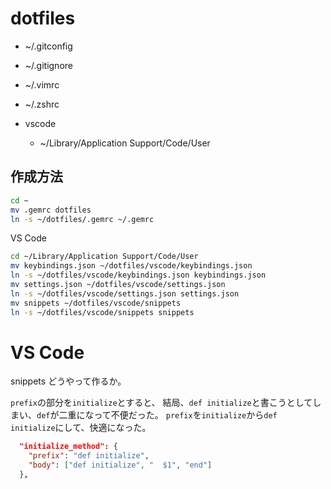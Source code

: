 # dotfiles

- ~/.gitconfig
- ~/.gitignore
- ~/.vimrc
- ~/.zshrc

- vscode
  - ~/Library/Application Support/Code/User

## 作成方法

```sh
cd ~
mv .gemrc dotfiles
ln -s ~/dotfiles/.gemrc ~/.gemrc
```

VS Code
```zsh
cd ~/Library/Application Support/Code/User
mv keybindings.json ~/dotfiles/vscode/keybindings.json
ln -s ~/dotfiles/vscode/keybindings.json keybindings.json
mv settings.json ~/dotfiles/vscode/settings.json
ln -s ~/dotfiles/vscode/settings.json settings.json
mv snippets ~/dotfiles/vscode/snippets
ln -s ~/dotfiles/vscode/snippets snippets
```

# VS Code
snippets どうやって作るか。

`prefix`の部分を`initialize`とすると、
結局、`def initialize`と書こうとしてしまい、`def`が二重になって不便だった。
`prefix`を`initialize`から`def initialize`にして、快適になった。
```json
  "initialize_method": {
    "prefix": "def initialize",
    "body": ["def initialize", "  $1", "end"]
  },
```
